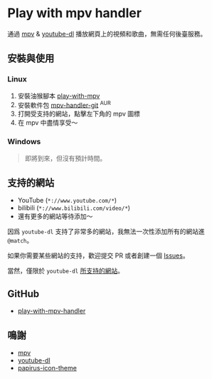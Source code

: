 # Play with mpv handler

通過 [mpv](https://mpv.io/) & [youtube-dl](https://github.com/ytdl-org/youtube-dl/) 播放網頁上的視頻和歌曲，無需任何後臺服務。

## 安裝與使用

### Linux

1. 安裝油猴腳本 [play-with-mpv](https://greasyfork.org/scripts/416271-play-with-mpv)
2. 安裝軟件包 [mpv-handler-git](https://aur.archlinux.org/packages/mpv-handler-git/) <sup>AUR</sup>
3. 打開受支持的網站，點擊左下角的 mpv 圖標
4. 在 mpv 中盡情享受～

### Windows

> 即將到來，但沒有預計時間。

## 支持的網站

- YouTube (`*://www.youtube.com/*`)
- bilibili (`*://www.bilibili.com/video/*`)
- 還有更多的網站等待添加～

因爲 `youtube-dl` 支持了非常多的網站，我無法一次性添加所有的網站進 `@match`。

如果你需要某些網站的支持，歡迎提交 PR 或者創建一個 [Issues](https://github.com/akiirui/play-with-mpv-handler/issues/new)。

當然，僅限於 `youtube-dl` [所支持的網站](https://ytdl-org.github.io/youtube-dl/supportedsites.html)。

## GitHub

- [play-with-mpv-handler](https://github.com/akiirui/play-with-mpv-handler/)

## 鳴謝

- [mpv](https://mpv.io/)
- [youtube-dl](https://github.com/ytdl-org/youtube-dl/)
- [papirus-icon-theme](https://github.com/PapirusDevelopmentTeam/papirus-icon-theme)
